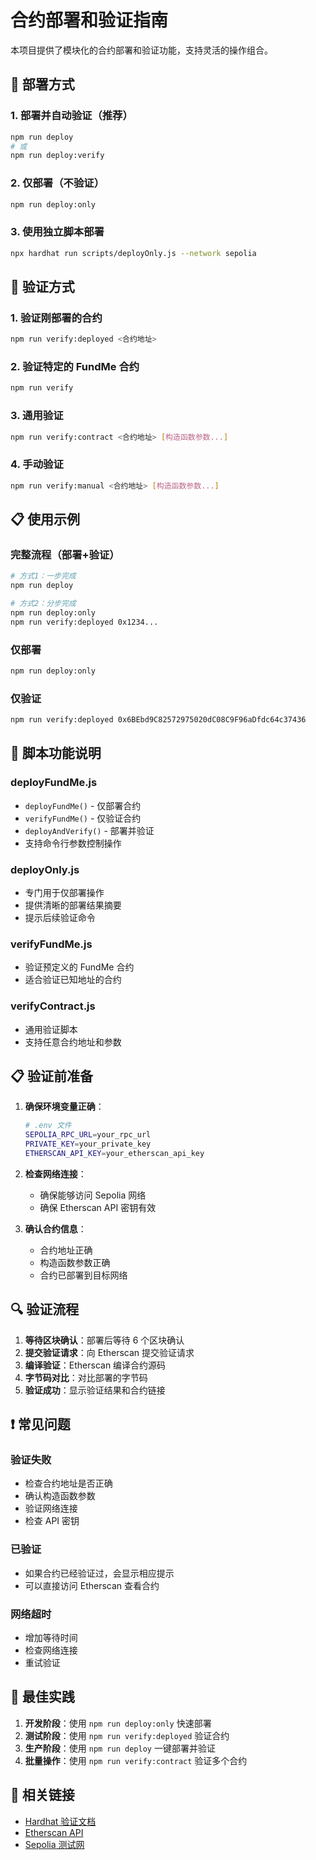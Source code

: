 # 合约部署和验证指南

本项目提供了模块化的合约部署和验证功能，支持灵活的操作组合。

## 🚀 部署方式

### 1. 部署并自动验证（推荐）
```bash
npm run deploy
# 或
npm run deploy:verify
```

### 2. 仅部署（不验证）
```bash
npm run deploy:only
```

### 3. 使用独立脚本部署
```bash
npx hardhat run scripts/deployOnly.js --network sepolia
```

## 🔐 验证方式

### 1. 验证刚部署的合约
```bash
npm run verify:deployed <合约地址>
```

### 2. 验证特定的 FundMe 合约
```bash
npm run verify
```

### 3. 通用验证
```bash
npm run verify:contract <合约地址> [构造函数参数...]
```

### 4. 手动验证
```bash
npm run verify:manual <合约地址> [构造函数参数...]
```

## 📋 使用示例

### 完整流程（部署+验证）
```bash
# 方式1：一步完成
npm run deploy

# 方式2：分步完成
npm run deploy:only
npm run verify:deployed 0x1234...
```

### 仅部署
```bash
npm run deploy:only
```

### 仅验证
```bash
npm run verify:deployed 0x6BEbd9C82572975020dC08C9F96aDfdc64c37436
```

## 🔧 脚本功能说明

### deployFundMe.js
- `deployFundMe()` - 仅部署合约
- `verifyFundMe()` - 仅验证合约
- `deployAndVerify()` - 部署并验证
- 支持命令行参数控制操作

### deployOnly.js
- 专门用于仅部署操作
- 提供清晰的部署结果摘要
- 提示后续验证命令

### verifyFundMe.js
- 验证预定义的 FundMe 合约
- 适合验证已知地址的合约

### verifyContract.js
- 通用验证脚本
- 支持任意合约地址和参数

## 📋 验证前准备

1. **确保环境变量正确**：
   ```bash
   # .env 文件
   SEPOLIA_RPC_URL=your_rpc_url
   PRIVATE_KEY=your_private_key
   ETHERSCAN_API_KEY=your_etherscan_api_key
   ```

2. **检查网络连接**：
   - 确保能够访问 Sepolia 网络
   - 确保 Etherscan API 密钥有效

3. **确认合约信息**：
   - 合约地址正确
   - 构造函数参数正确
   - 合约已部署到目标网络

## 🔍 验证流程

1. **等待区块确认**：部署后等待 6 个区块确认
2. **提交验证请求**：向 Etherscan 提交验证请求
3. **编译验证**：Etherscan 编译合约源码
4. **字节码对比**：对比部署的字节码
5. **验证成功**：显示验证结果和合约链接

## ❗ 常见问题

### 验证失败
- 检查合约地址是否正确
- 确认构造函数参数
- 验证网络连接
- 检查 API 密钥

### 已验证
- 如果合约已经验证过，会显示相应提示
- 可以直接访问 Etherscan 查看合约

### 网络超时
- 增加等待时间
- 检查网络连接
- 重试验证

## 🎯 最佳实践

1. **开发阶段**：使用 `npm run deploy:only` 快速部署
2. **测试阶段**：使用 `npm run verify:deployed` 验证合约
3. **生产阶段**：使用 `npm run deploy` 一键部署并验证
4. **批量操作**：使用 `npm run verify:contract` 验证多个合约

## 🔗 相关链接

- [Hardhat 验证文档](https://hardhat.org/hardhat-runner/plugins/nomiclabs-hardhat-etherscan)
- [Etherscan API](https://docs.etherscan.io/)
- [Sepolia 测试网](https://sepolia.etherscan.io/) 
